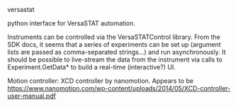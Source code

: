 versastat

python interface for VersaSTAT automation.

Instruments can be controlled via the VersaSTATControl library.
From the SDK docs, it seems that a series of experiments can be set up (argument lists are passed as comma-separated strings...) and run asynchronously.
It should be possible to live-stream the data from the instrument via calls to Experiment.GetData* to build a real-time (interactive?) UI.

Motion controller: XCD controller by nanomotion.
Appears to be https://www.nanomotion.com/wp-content/uploads/2014/05/XCD-controller-user-manual.pdf
